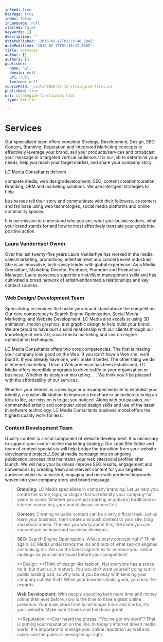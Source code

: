 ```yaml
---
inFeed: true
hasPage: true
inNav: false
inLanguage: null
starred: false
keywords: []
description: ''
datePublished: '2016-02-12T01:16:40.294Z'
dateModified: '2016-02-12T01:16:32.308Z'
title: Services
author: []
authors: []
publisher:
  name: null
  domain: null
  url: null
  favicon: null
sourcePath: _posts/2016-02-12-strategize-first.md
published: true
url: strategize-first/index.html
_type: Article

---
```

# Services

Our specialized team offers complete Strategy, Development, Design, SEO, Content, Branding, Reputation and Integrated Marketing concepts to effectively leverage your brand, sell your products/services and broadcast your message to a targeted vertical audience. It is our job to determine your needs, help you reach your target market, and share your company story.

LC Media Consultants delivers

complete media, web design/development, SEO, content creation/curation, Branding, ORM and marketing solutions. We use intelligent strategies to help

businesses tell their story and communicate with their followers, customers and fan base using web technologies, social media platforms and online community spaces.

It is our mission to understand who you are, what your business does, what your brand stands for and how to most effectively translate your goals into positive action.

### Laura Vanderhye/ Owner

Over the last twenty-five years Laura Vanderhye has worked in the media, sales/marketing, promotions, entertainment and concert/event industries. She is an innovative, tech-savvy leader with global experience. As a Media Consultant, Marketing Director, Producer, Promoter and Production Manager, Laura possesses superior artist/client management skills and has cultivated a broad network of artist/vendor/media relationships and key contact sources.

### Web Design/ Development Team

Specializing in services that make your brand stand above the competition. Our core competency is Search Engine Optimization, Social Media Marketing, and Website Development. LC Media also excels at using 3D animation, motion graphics, and graphic design to help build your brand. We are proud to have built a solid relationship with our clients through our knowledge of web 2.0, social media marketing and search engine optimization techniques.

LC Media Consultants offers two core competencies. The first is making your company look good on the Web. If you don't have a Web site, we'll build it. If you already have one, we'll make it better. The other thing we do is Internet marketing. Once a Web presence has been established, LC Media offers incredible programs to drive traffic to your organization or business. Whether its design or marketing . . . We think you'll be pleased with the affordability of our services.

Whether your interest is a new logo or a revamped website to establish your identity, a custom illustration to improve a brochure or animation to bring an idea to life, our mission is to get you noticed. Along with our passion, our commended artistic and computer aided design skills and use of the latest in software technology, LC Media Consultants business model offers the highest quality work for less.

### Content Development Team

Quality content is a vital component of website development. It is necessary to support your overall online marketing strategy. Our Lead Site Editor and team of content specialists will help bridge the transition from your website development project_/_Social media campaign into an ongoing publication_process_that maintains your web site/social profiles after launch.  We will help your business improve SEO results, engagement and conversions by creating fresh and relevant content for your targeted audience which is consistent, engaging and rich with pertinent keywords woven into your company story and brand message.

> **Branding:** LC Media specializes in company branding. Let us help  you create the name, logo, or slogan that will identify your company for years to come. Whether you are just starting or active in traditional or internet marketing, your brand always comes first.

> **Content:** Creating valuable content can be a very difficult task. Let us learn your business, then create and push content to your site, blog and social media. The less you worry about this, the more you can concentrate on important business decisions.

> **SEO:** Search Engine Optimization. What a scary concept right? Think again. LC Media understands the ins and outs of what search engines are looking for. We use the latest algorithms to increase your online rankings so you can be found before your competitors!

> **Design: **Think of design like fashion. Not everyone has a sense for it, but trust us, it matters. You wouldn't want yourself going out in public looking bad, so why would you be okay with sending  your company out like that? When your business looks good,  you reap the rewards. 

> **Web Development:** With people spending both more time and money online then ever before, now is the time to have a great online presence. Your main store front is not longer brick and mortar, it's your website. Make sure it looks and functions great!

> **Reputation: **Ever heard the phrase, "You've got my word"? That is putting your reputation on the line. In today's internet driven media world, it is important to manage your online reputation as well and make sure the public is seeing things right.